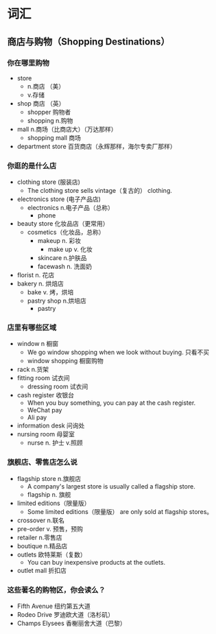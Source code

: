 # 词汇
## 商店与购物（Shopping Destinations） 
### 你在哪里购物
- store 
    - n.商店 （美）
    - v.存储
- shop 商店 （英）
    - shopper  购物者
    - shopping n.购物
- mall n.商场（比商店大）（万达那样）
    - shopping mall 商场
- department store  百货商店（永辉那样，海尔专卖厂那样）
### 你逛的是什么店
- clothing store (服装店)
    - The clothing store sells vintage（复古的） clothing.
- electronics store (电子产品店)
    - electronics n.电子产品（总称）
        - phone
- beauty store 化妆品店（更常用）
    - cosmetics（化妆品，总称）
        - makeup n. 彩妆
            - make up v. 化妆
        - skincare n.护肤品
        - facewash n. 洗面奶
- florist n. 花店
- bakery n. 烘焙店
    - bake v. 烤，烘培
    - pastry shop n.烘培店
        - pastry 
### 店里有哪些区域
- window n 橱窗
    - We go window shopping when we look without buying. 只看不买
    - window shopping 橱窗购物
- rack n.货架 
- fitting room 试衣间
    - dressing room 试衣间
- cash register 收银台
    - When you buy something, you can pay at the cash register.
    - WeChat pay
    - Ali pay
- information desk 问询处
- nursing room 母婴室
    - nurse n. 护士 v.照顾
    
### 旗舰店、零售店怎么说
- flagship store n.旗舰店
    - A company's largest store is usually called a flagship store.
    - flagship n. 旗舰
- limited editions（限量版）
    - Some limited editions（限量版） are only sold at flagship stores。
- crossover n.联名
- pre-order v. 预售，预购
- retailer n.零售店
- boutique n.精品店
- outlets 欧特莱斯（复数） 
    - You can buy inexpensive products at the outlets. 
- outlet mall 折扣店
### 这些著名的购物区，你会读么？
- Fifth Avenue 纽约第五大道
- Rodeo Drive 罗迪欧大道（洛杉矶）
- Champs Elysees 香榭丽舍大道（巴黎）
